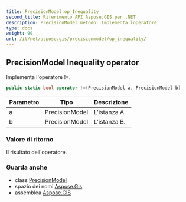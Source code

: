```yaml
---
title: PrecisionModel.op_Inequality
second_title: Riferimento API Aspose.GIS per .NET
description: PrecisionModel metodo. Implementa loperatore .
type: docs
weight: 90
url: /it/net/aspose.gis/precisionmodel/op_inequality/
---
```

## PrecisionModel Inequality operator

Implementa l'operatore !=.

```csharp
public static bool operator !=(PrecisionModel a, PrecisionModel b)
```

| Parametro | Tipo | Descrizione |
| --- | --- | --- |
| a | PrecisionModel | L'istanza A. |
| b | PrecisionModel | L'istanza B. |

### Valore di ritorno

Il risultato dell'operatore.

### Guarda anche

* class [PrecisionModel](../)
* spazio dei nomi [Aspose.Gis](../../precisionmodel/)
* assemblea [Aspose.GIS](../../../)


